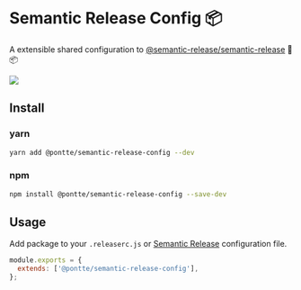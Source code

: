 # Semantic Release Config 📦

A extensible shared configuration to [@semantic-release/semantic-release](https://github.com/semantic-release/semantic-release) 🚀📦

![](https://github.com/pontte/semantic-release-config/workflows/promote-prod-from-preprod-branch/badge.svg)

## Install

### yarn

```sh
yarn add @pontte/semantic-release-config --dev
```

### npm

```sh
npm install @pontte/semantic-release-config --save-dev
```

## Usage

Add package to your `.releaserc.js` or [Semantic Release](https://github.com/semantic-release/semantic-release/blob/master/docs/usage/configuration.md#configuration-file) configuration file.

```js
module.exports = {
  extends: ['@pontte/semantic-release-config'],
};
```
